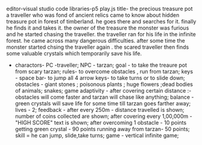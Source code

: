 editor-visual studio code
libraries-p5 play.js
title- the precious treasure pot
   a traveller who was fond of ancient relics came to know about hidden treasure pot in forest of timberland. he goes there and searches for it. finally he finds it and takes it. the owner of the treasure the monster was furious and he started chasing the traveller. the traveller ran for his life in the infinite forest. he came across many dangerous difficulties. after some time the monster started chsing the traveller again . the scared traveller then finds some valuable crystals which temporarily save his life.
  * charactors- PC -traveller;
               NPC - tarzan;
goal - to take the treaure pot from scary tarzan;
rules- to overcome obstacles , run from tarzan;
keys - space bar- to jump
       all 4 arrow keys- to take turns or to slide down;
obstacles - giant stones ; poisonous plants ; huge flowers ;dead bodies of animals; snakes;
game adaptivity - after covering certain distance :-
             obstacles will come faster and tarzan will chase like anything;
balance - green crystals will save life for some time till tarzan goes farther away;
lives - 2;
feedback - after every 250m - distance travelled is shown;
           number of coins collected are shown;
           after covering every 1,00,000m - "HIGH SCORE" text is shown;
           after overcoming 1 obstacle - 10 points
           getting green crystal - 90 points
           running away from tarzan- 50  points;
skill = he can jump, slide,take turns;
game - vertical infinite game;